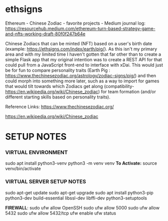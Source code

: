 # ethsigns
Ethereum - Chinese Zodiac - favorite projects - Medium journal log: https://resourcehub.medium.com/ethereum-turn-based-strategy-game-and-nfts-working-draft-80f0f247b64e

Chinese Zodiacs that can be minted (NFT) based on a user's birth date (example: https://ethsigns.com/index/earth/pig/). As this isn't my primary area and with my limited time I haven't gotten that far other than to create a simple Flask app that my original intention was to create a REST API for that could pull from a JavaScript front-end to interface with xDai. This would just be for fun to compare personality traits (Earth Pig : https://www.thechinesezodiac.org/astrology/zodiac-signs/pig/) and then could morph into something more later, such as a way to import for games that would tilt towards which Zodiacs get along (compatibility- https://en.wikipedia.org/wiki/Chinese_zodiac)  for team formation (and/or different starting skills based on personality traits). 

Reference Links:
https://www.thechinesezodiac.org/

https://en.wikipedia.org/wiki/Chinese_zodiac

# SETUP NOTES

### VIRTUAL ENVIRONMENT
sudo apt install python3-venv
python3 -m venv venv
**To Activate:** source venv/bin/activate

### VIRTUAL SERVER SETUP NOTES
sudo apt-get update
sudo apt-get upgrade
sudo apt install python3-pip python3-dev build-essential libssl-dev libffi-dev python3-setuptools

**FIREWALL**:
sudo ufw allow OpenSSH
sudo ufw allow 5000
sudo ufw allow 5432
sudo ufw allow 5432/tcp
ufw enable
ufw status
